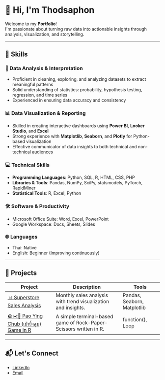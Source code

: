 # 👋 Hi, I'm Thodsaphon
Welcome to my **Portfolio**!  
I'm passionate about turning raw data into actionable insights through analysis, visualization, and storytelling.

---

## 🎯 Skills

### 🧠 Data Analysis & Interpretation
- Proficient in cleaning, exploring, and analyzing datasets to extract meaningful patterns
- Solid understanding of statistics: probability, hypothesis testing, regression, and time series
- Experienced in ensuring data accuracy and consistency

### 📊 Data Visualization & Reporting
- Skilled in creating interactive dashboards using **Power BI**, **Looker Studio**, and **Excel**
- Strong experience with **Matplotlib**, **Seaborn**, and **Plotly** for Python-based visualization
- Effective communicator of data insights to both technical and non-technical audiences

### 💻 Technical Skills
- **Programming Languages**: Python, SQL, R, HTML, CSS, PHP
- **Libraries & Tools**: Pandas, NumPy, SciPy, statsmodels, PyTorch, RapidMiner
- **Statistical Tools**: R, Excel, Python

### 🛠️ Software & Productivity
- Microsoft Office Suite: Word, Excel, PowerPoint
- Google Workspace: Docs, Sheets, Slides

### 🌐 Languages
- Thai: Native
- English: Beginner (Improving continuously)

---

## 🚀 Projects

| Project | Description | Tools |
|--------|-------------|--------|
| [📊 Superstore Sales Analysis](https://github.com/ThodsaphonChamnansuek/Superstore_Sales_Analysis.git) | Monthly sales analysis with trend visualization and insights. | Pandas, Seaborn, Matplotlib|
| [🪨✂️📄 Pao Ying Chub (เป่ายิ้งฉุบ) Game in R](https://github.com/yourusername/customer-churn-prediction) | A simple terminal-based game of Rock-Paper-Scissors written in R. | function(), Loop |


---

## 📬 Let's Connect

- [LinkedIn](https://www.linkedin.com/in/thodsaphon-chamnansuek-318642355)  
- [Email](mailto:thodsaphol.cha@gmail.com)

